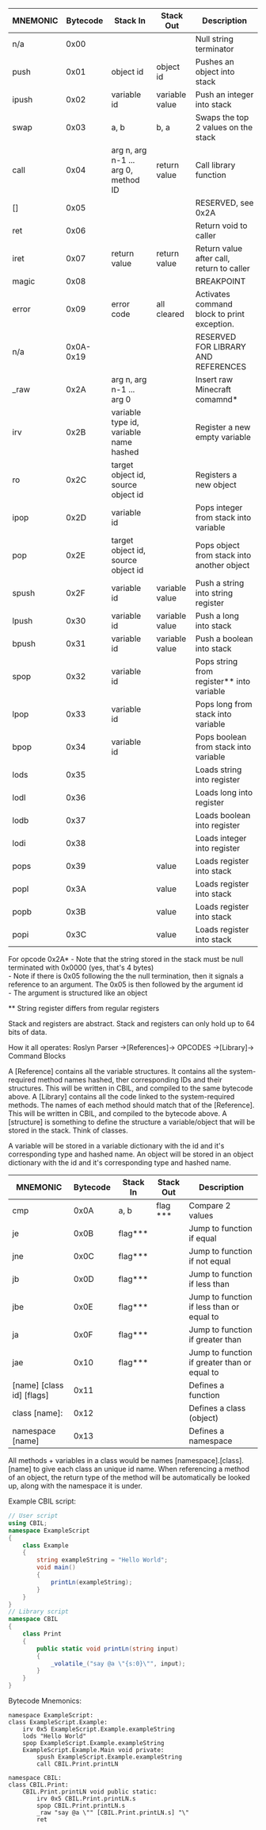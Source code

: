 
| MNEMONIC | Bytecode  | Stack In                               | Stack Out      | Description                                 |
|----------|-----------|----------------------------------------|----------------|---------------------------------------------|
| n/a      | 0x00      |                                        |                | Null string terminator                      |
| push     | 0x01      | object id                              | object id      | Pushes an object into stack                 |
| ipush    | 0x02      | variable id                            | variable value | Push an integer into stack                  |
| swap     | 0x03      | a, b                                   | b, a           | Swaps the top 2 values on the stack         |
| call     | 0x04      | arg n, arg n-1 ... arg 0, method ID    | return value   | Call library function                       |
| []       | 0x05      |                                        |                | RESERVED, see 0x2A                          |
| ret      | 0x06      |                                        |                | Return void to caller                       |
| iret     | 0x07      | return value                           | return value   | Return value after call, return to caller   |
| magic    | 0x08      |                                        |                | BREAKPOINT                                  |
| error    | 0x09      | error code                             | all cleared    | Activates command block to print exception. |
| n/a      | 0x0A-0x19 |                                        |                | RESERVED FOR LIBRARY AND REFERENCES         |
| _raw     | 0x2A      | arg n, arg n-1 ... arg 0               |                | Insert raw Minecraft comamnd*               |
| irv      | 0x2B      | variable type id, variable name hashed |                | Register a new empty variable               |
| ro       | 0x2C      | target object id, source object id     |                | Registers a new object                      |
| ipop     | 0x2D      | variable id                            |                | Pops integer from stack into variable       |
| pop      | 0x2E      | target object id, source object id     |                | Pops object from stack into another object  |
| spush    | 0x2F      | variable id                            | variable value | Push a string into string register          |
| lpush    | 0x30      | variable id                            | variable value | Push a long into stack                      |
| bpush    | 0x31      | variable id                            | variable value | Push a boolean into stack                   |
| spop     | 0x32      | variable id                            |                | Pops string from register** into variable   |
| lpop     | 0x33      | variable id                            |                | Pops long from stack into variable          |
| bpop     | 0x34      | variable id                            |                | Pops boolean from stack into variable       |
| lods     | 0x35      |                                        |                | Loads string into register                  |
| lodl     | 0x36      |                                        |                | Loads long into register                    |
| lodb     | 0x37      |                                        |                | Loads boolean into register                 |
| lodi     | 0x38      |                                        |                | Loads integer into register                 |
| pops     | 0x39      |                                        | value          | Loads register into stack                   |
| popl     | 0x3A      |                                        | value          | Loads register into stack                   |
| popb     | 0x3B      |                                        | value          | Loads register into stack                   |
| popi     | 0x3C      |                                        | value          | Loads register into stack                   |

For opcode 0x2A*
    - Note that the string stored in the stack must be null terminated with 0x0000 (yes, that's 4 bytes)  
    - Note if there is 0x05 following the the null termination, then it signals a reference to an argument. The 0x05 is then followed by the argument id  
    - The argument is structured like an object  

** String register differs from regular registers  

Stack and registers are abstract. Stack and registers can only hold up to 64 bits of data.

How it all operates:
Roslyn Parser ->[References]-> OPCODES ->[Library]-> Command Blocks

A [Reference] contains all the variable structures. It contains all the system-required method names hashed, ther corresponding IDs
and their structures. This will be written in CBIL, and compiled to the same bytecode above.
A [Library] contains all the code linked to the system-required methods. The names of each method should match that of the [Reference]. This will be
written in CBIL, and compiled to the bytecode above.
A [structure] is something to define the structure a variable/object that will be stored in the stack. Think of classes.

A variable will be stored in a variable dictionary with the id and it's corresponding type and hashed name.
An object will be stored in an object dictionary with the id and it's corresponding type and hashed name.

| MNEMONIC                  | Bytecode | Stack In | Stack Out | Description                                  |
|---------------------------|----------|----------|-----------|----------------------------------------------|
| cmp                       | 0x0A     | a, b     | flag ***  | Compare 2 values                             |
| je                        | 0x0B     | flag***  |           | Jump to function if equal                    |
| jne                       | 0x0C     | flag***  |           | Jump to function if not equal                |
| jb                        | 0x0D     | flag***  |           | Jump to function if less than                |
| jbe                       | 0x0E     | flag***  |           | Jump to function if less than or equal to    |
| ja                        | 0x0F     | flag***  |           | Jump to function if greater than             |
| jae                       | 0x10     | flag***  |           | Jump to function if greater than or equal to |
| [name] [class id] [flags] | 0x11     |          |           | Defines a function                           |
| class [name]:             | 0x12     |          |           | Defines a class (object)                     |
| namespace [name]          | 0x13     |          |           | Defines a namespace                          |

All methods + variables in a class would be names [namespace].[class].[name] to give each class an unique id name. When referencing a method of an object, 
the return type of the method will be automatically be looked up, along with the namespace it is under.  
  
Example CBIL script:
``` csharp
// User script
using CBIL;
namespace ExampleScript
{
    class Example
    {
        string exampleString = "Hello World";
        void main()
        {
            printLn(exampleString);
        }
    }
}
// Library script
namespace CBIL
{
    class Print
	{
	    public static void printLn(string input)
		{
		    _volatile_("say @a \"{s:0}\"", input);
		}
	}
}
```

Bytecode Mnemonics:
``` assembly
namespace ExampleScript:
class ExampleScript.Example:
    irv 0x5 ExampleScript.Example.exampleString
    lods "Hello World"
    spop ExampleScript.Example.exampleString
    ExampleScript.Example.Main void private:
        spush ExampleScript.Example.exampleString
        call CBIL.Print.printLN

namespace CBIL:
class CBIL.Print:
    CBIL.Print.printLN void public static:
        irv 0x5 CBIL.Print.printLN.s
        spop CBIL.Print.printLN.s
        _raw "say @a \"" [CBIL.Print.printLN.s] "\"
        ret
```